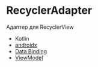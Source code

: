 # RecyclerAdapter
Адаптер для RecyclerView

 - Kotlin
 - [androidx](https://developer.android.com/jetpack/androidx)
 - [Data Binding](https://developer.android.com/topic/libraries/data-binding/)
 - [ViewModel](https://developer.android.com/topic/libraries/architecture/viewmodel)
 
